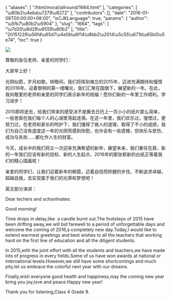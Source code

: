 {
    "aliases": [
        "/html/moral/allround/1664.html"
    ],
    "categories": [
        "\u80b2\u4eba\u7279\u8272"
    ],
    "contributors": [],
    "date": "2016-01-08T00:00:00+08:00",
    "isCJKLanguage": true,
    "params": {
        "author": "\u5fb7\u80b2\u5904"
    },
    "slug": "1664",
    "tags": [
        "\u7d20\u8d28\u6559\u80b2"
    ],
    "title": "20151228\u56fd\u65d7\u4e0b\u6f14\u8bb2\u2014\u5c55\u671b\u65b0\u5e74",
    "toc": true
}

![](https://cdn.tfls.online/mirror/full/180167a5bd900455b84e50f6d9351a8025d1029f.jpg)




 




尊敬的各位老师、亲爱的同学们：




大家早上好！




光阴似箭，岁月如歌。转眼间，我们将挥别难忘的2015年，迈进充满期待和憧憬的2016年。迎着黎明的第一缕曙光，我们汇聚在国旗下，展望新的一年。在此，我向敬爱的老师和亲爱的同学们表示新年的祝福！愿你们新的一年里工作顺利，学习进步！




2015即将逝去，给我们带来的感受决不是撕去日历上一页小小的纸片那么简单，一些思索在我们每个人的心湖里荡起涟漪。在这一年里，我们欢乐过，憧憬过，更努力过，在老师和家长的呵护下，我们懂得了做人的道理，取得了不小的成绩，我们为自己没有虚度这一年的光阴而感到欣慰，也许会有一些遗憾，但快乐与悲伤、成功与失败……都化作人生的财富。




今天，成长中的我们将又一次迎来充满希望的新年，展望未来，我们重任在肩，新的一年我们应该有新的目标、新的人生起点，2016年的那张崭新的白纸正等着我们的精心描画呢！




亲爱的同学们，让我们迎着新年的朝霞，迈着自信而矫健的步伐，不断追求卓越，超越自我，去实现属于我们的光荣和梦想吧！




  





英文部分演讲：




Dear techers and schoolmates:




Good morning!




Time drops in delay,like  a candle burnt out.The footsteps of 2015 have been drifting away,we will bid farewell to a period of unforgettable days and welcome the coming of 2016,a completely new day.Today,I would like to extend warmest greetings and best wishes to all the teachers that working hard on the first line of education and all the diligent students.




In 2015,with the joint effort with all the students and teachers,we have made lots of progress in every fields.Some of us have won awards at national or international levels.However,we still have some shortcomings and much pity.let us embrace the colorful next year with our dreams.




Finally,wish everyone good health and happiness,may the coming new year bring you joy,love and peace.Happy new year!




Thank you for listening,Class 4 Grade 9.




  



